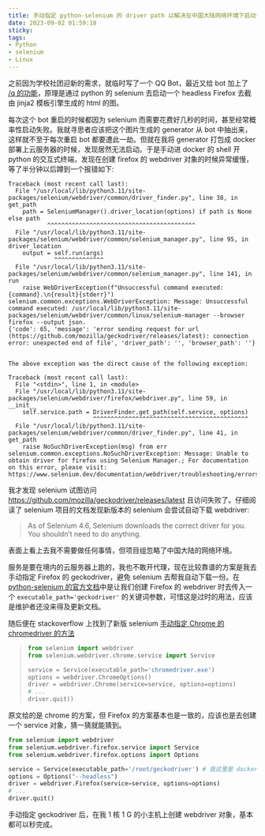 ```yaml
---
title: 手动指定 python-selenium 的 driver path 以解决在中国大陆网络环境下启动卡住的问题
date: 2023-09-02 01:59:18
sticky:
tags:
- Python
- selenium
- Linux 
---
```


之前因为学校社团迎新的需求，就临时写了一个 QQ Bot，最近又给 bot 加上了 [/q 的功能](https://github.com/zhullyb/qq-quote-generator)，原理是通过 python 的 selenium 去启动一个 headless Firefox 去截由 jinja2 模板引擎生成的 html 的图。

每次这个 bot 重启的时候都因为 selenium 而需要花费好几秒的时间，甚至经常概率性启动失败。我就寻思者应该把这个图片生成的 generator 从 bot 中抽出来，这样就不至于每次重启 bot 都要遭此一劫。但就在我将 generator 打包成 docker 部署上云服务器的时候，发现居然无法启动。于是手动进 docker 的 shell 开 python 的交互式终端，发现在创建 firefox 的 webdriver 对象的时候异常缓慢，等了半分钟以后蹲到一个报错如下:

```pyth
Traceback (most recent call last):
  File "/usr/local/lib/python3.11/site-packages/selenium/webdriver/common/driver_finder.py", line 38, in get_path
    path = SeleniumManager().driver_location(options) if path is None else path
           ^^^^^^^^^^^^^^^^^^^^^^^^^^^^^^^^^^^^^^^^^^
  File "/usr/local/lib/python3.11/site-packages/selenium/webdriver/common/selenium_manager.py", line 95, in driver_location
    output = self.run(args)
             ^^^^^^^^^^^^^^
  File "/usr/local/lib/python3.11/site-packages/selenium/webdriver/common/selenium_manager.py", line 141, in run
    raise WebDriverException(f"Unsuccessful command executed: {command}.\n{result}{stderr}")
selenium.common.exceptions.WebDriverException: Message: Unsuccessful command executed: /usr/local/lib/python3.11/site-packages/selenium/webdriver/common/linux/selenium-manager --browser firefox --output json.
{'code': 65, 'message': 'error sending request for url (https://github.com/mozilla/geckodriver/releases/latest): connection error: unexpected end of file', 'driver_path': '', 'browser_path': ''}


The above exception was the direct cause of the following exception:

Traceback (most recent call last):
  File "<stdin>", line 1, in <module>
  File "/usr/local/lib/python3.11/site-packages/selenium/webdriver/firefox/webdriver.py", line 59, in __init__
    self.service.path = DriverFinder.get_path(self.service, options)
                        ^^^^^^^^^^^^^^^^^^^^^^^^^^^^^^^^^^^^^^^^^^^^
  File "/usr/local/lib/python3.11/site-packages/selenium/webdriver/common/driver_finder.py", line 41, in get_path
    raise NoSuchDriverException(msg) from err
selenium.common.exceptions.NoSuchDriverException: Message: Unable to obtain driver for firefox using Selenium Manager.; For documentation on this error, please visit: https://www.selenium.dev/documentation/webdriver/troubleshooting/errors/driver_location
```

我才发现 selenium 试图访问 https://github.com/mozilla/geckodriver/releases/latest 且访问失败了。仔细阅读了 selenium 项目的文档发现新版本的 selenium 会尝试自动下载 webdriver:

> As of Selenium 4.6, Selenium downloads the correct driver for you. You shouldn’t need to do anything.

表面上看上去我不需要做任何事情，但项目组忽略了中国大陆的网络环境。

服务是要在境内的云服务器上跑的，我也不敢开代理，现在比较靠谱的方案是我去手动指定 Firefox 的 geckodriver，避免 selenium 去帮我自动下载一份。在 [python-selenium 的官方文档](https://selenium-python.readthedocs.io/api.html#module-selenium.webdriver.firefox.webdriver)中是让我们创建 Firefox 的 webdriver 时去传入一个 `executable_path='geckodriver'` 的关键词参数，可惜这是过时的用法，应该是维护者还没来得及更新文档。

随后便在 stackoverflow 上找到了新版 selenium [手动指定 Chrome 的 chromedriver 的方法](https://stackoverflow.com/questions/76550506/typeerror-webdriver-init-got-an-unexpected-keyword-argument-executable-p)

>```python
>from selenium import webdriver
>from selenium.webdriver.chrome.service import Service
>
>service = Service(executable_path='chromedriver.exe') 
>options = webdriver.ChromeOptions()
>driver = webdriver.Chrome(service=service, options=options)
># ...
>driver.quit()
>```

原文给的是 chrome 的方案，但 Firefox 的方案基本也是一致的，应该也是去创建一个 service 对象，猜一猜就能猜到。

```python
from selenium import webdriver
from selenium.webdriver.firefox.service import Service
from selenium.webdriver.firefox.options import Options

service = Service(executable_path='/root/geckodriver') # 我这里是 docker 打包，懒得创建一个普通用户了，就直接用了 root 用户的 home 目录
options = Options("--headless")
driver = webdriver.Firefox(service=service, options=options)
# ...
driver.quit()
```

手动指定 geckodriver 后，在我 1 核 1 G 的小主机上创建 webdriver 对象，基本都可以秒完成。
